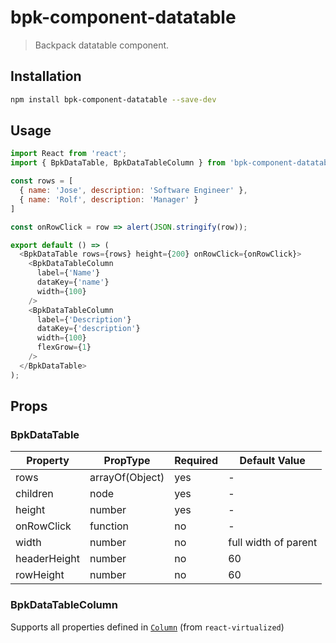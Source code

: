 # bpk-component-datatable

> Backpack datatable component.

## Installation

```sh
npm install bpk-component-datatable --save-dev
```

## Usage

```js
import React from 'react';
import { BpkDataTable, BpkDataTableColumn } from 'bpk-component-datatable';

const rows = [
  { name: 'Jose', description: 'Software Engineer' },
  { name: 'Rolf', description: 'Manager' }
]

const onRowClick = row => alert(JSON.stringify(row));

export default () => (
  <BpkDataTable rows={rows} height={200} onRowClick={onRowClick}>
    <BpkDataTableColumn
      label={'Name'}
      dataKey={'name'}
      width={100}
    />
    <BpkDataTableColumn
      label={'Description'}
      dataKey={'description'}
      width={100}
      flexGrow={1}
    />
  </BpkDataTable>
);
```

## Props

### BpkDataTable

| Property     | PropType                | Required | Default Value        |
| ------------ | ----------------------- | -------- | -------------------- |
| rows         | arrayOf(Object)         | yes      | -                    |
| children     | node                    | yes      | -                    |
| height       | number                  | yes      | -                    |
| onRowClick   | function                | no       | -                    |
| width        | number                  | no       | full width of parent |
| headerHeight | number                  | no       | 60                   |
| rowHeight    | number                  | no       | 60                   |

### BpkDataTableColumn

Supports all properties defined in [`Column`](https://github.com/bvaughn/react-virtualized/blob/master/docs/Column.md) (from `react-virtualized`)
